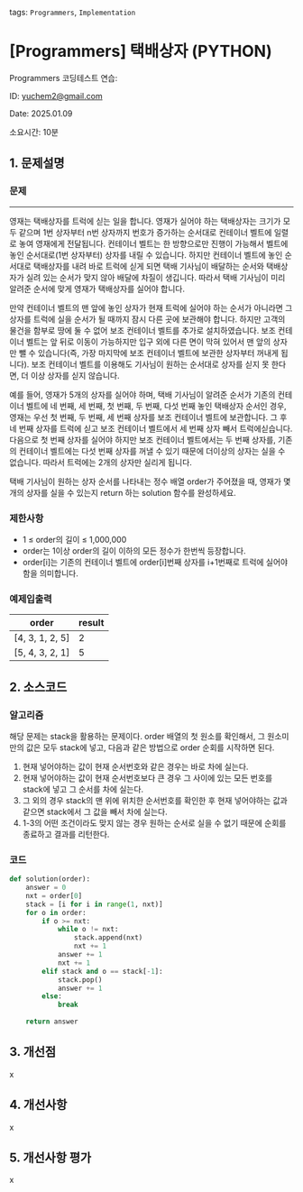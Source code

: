tags: `Programmers`, `Implementation`
# [Programmers] 택배상자  (PYTHON)
Programmers 코딩테스트 연습: 

ID: yuchem2@gmail.com

Date: 2025.01.09

소요시간: 10분

## 1. 문제설명

### 문제
---
영재는 택배상자를 트럭에 싣는 일을 합니다. 영재가 실어야 하는 택배상자는 크기가 모두 같으며 1번 상자부터 n번 상자까지 번호가 증가하는 순서대로 컨테이너 벨트에 일렬로 놓여 영재에게 전달됩니다. 컨테이너 벨트는 한 방향으로만 진행이 가능해서 벨트에 놓인 순서대로(1번 상자부터) 상자를 내릴 수 있습니다. 하지만 컨테이너 벨트에 놓인 순서대로 택배상자를 내려 바로 트럭에 싣게 되면 택배 기사님이 배달하는 순서와 택배상자가 실려 있는 순서가 맞지 않아 배달에 차질이 생깁니다. 따라서 택배 기사님이 미리 알려준 순서에 맞게 영재가 택배상자를 실어야 합니다.

만약 컨테이너 벨트의 맨 앞에 놓인 상자가 현재 트럭에 실어야 하는 순서가 아니라면 그 상자를 트럭에 실을 순서가 될 때까지 잠시 다른 곳에 보관해야 합니다. 하지만 고객의 물건을 함부로 땅에 둘 수 없어 보조 컨테이너 벨트를 추가로 설치하였습니다. 보조 컨테이너 벨트는 앞 뒤로 이동이 가능하지만 입구 외에 다른 면이 막혀 있어서 맨 앞의 상자만 뺄 수 있습니다(즉, 가장 마지막에 보조 컨테이너 벨트에 보관한 상자부터 꺼내게 됩니다). 보조 컨테이너 벨트를 이용해도 기사님이 원하는 순서대로 상자를 싣지 못 한다면, 더 이상 상자를 싣지 않습니다.

예를 들어, 영재가 5개의 상자를 실어야 하며, 택배 기사님이 알려준 순서가 기존의 컨테이너 벨트에 네 번째, 세 번째, 첫 번째, 두 번째, 다섯 번째 놓인 택배상자 순서인 경우, 영재는 우선 첫 번째, 두 번째, 세 번째 상자를 보조 컨테이너 벨트에 보관합니다. 그 후 네 번째 상자를 트럭에 싣고 보조 컨테이너 벨트에서 세 번째 상자 빼서 트럭에싣습니다. 다음으로 첫 번째 상자를 실어야 하지만 보조 컨테이너 벨트에서는 두 번째 상자를, 기존의 컨테이너 벨트에는 다섯 번째 상자를 꺼낼 수 있기 때문에 더이상의 상자는 실을 수 없습니다. 따라서 트럭에는 2개의 상자만 실리게 됩니다.

택배 기사님이 원하는 상자 순서를 나타내는 정수 배열 order가 주어졌을 때, 영재가 몇 개의 상자를 실을 수 있는지 return 하는 solution 함수를 완성하세요.

### 제한사항
+ 1 ≤ order의 길이 ≤ 1,000,000
+ order는 1이상 order의 길이 이하의 모든 정수가 한번씩 등장합니다.
+ order[i]는 기존의 컨테이너 벨트에 order[i]번째 상자를 i+1번째로 트럭에 실어야 함을 의미합니다.

### 예제입출력

| order           | result  |
|-----------------|---------|
| [4, 3, 1, 2, 5] | 2       |
| [5, 4, 3, 2, 1] | 5       |

## 2. 소스코드

### 알고리즘
해당 문제는 stack을 활용하는 문제이다. order 배열의 첫 원소를 확인해서, 그 원소미만의 값은 모두 stack에 넣고, 다음과 같은 방법으로 order 순회를 시작하면 된다.

1. 현재 넣어야하는 값이 현재 순서번호와 같은 경우는 바로 차에 실는다.
2. 현재 넣어야하는 값이 현재 순서번호보다 큰 경우 그 사이에 있는 모든 번호를 stack에 넣고 그 순서를 차에 실는다.
3. 그 외의 경우 stack의 맨 위에 위치한 순서번호를 확인한 후 현재 넣어야하는 값과 같으면 stack에서 그 값을 빼서 차에 실는다.
4. 1-3의 어떤 조건이라도 맞지 않는 경우 원하는 순서로 실을 수 없기 때문에 순회를 종료하고 결과를 리턴한다.

### 코드
```python
def solution(order):
    answer = 0
    nxt = order[0]
    stack = [i for i in range(1, nxt)]
    for o in order:
        if o >= nxt:
            while o != nxt:
                stack.append(nxt)
                nxt += 1
            answer += 1
            nxt += 1
        elif stack and o == stack[-1]:
            stack.pop()
            answer += 1
        else:
            break
        
    return answer
```
## 3. 개선점
x
## 4. 개선사항
x
## 5. 개선사항 평가
x
